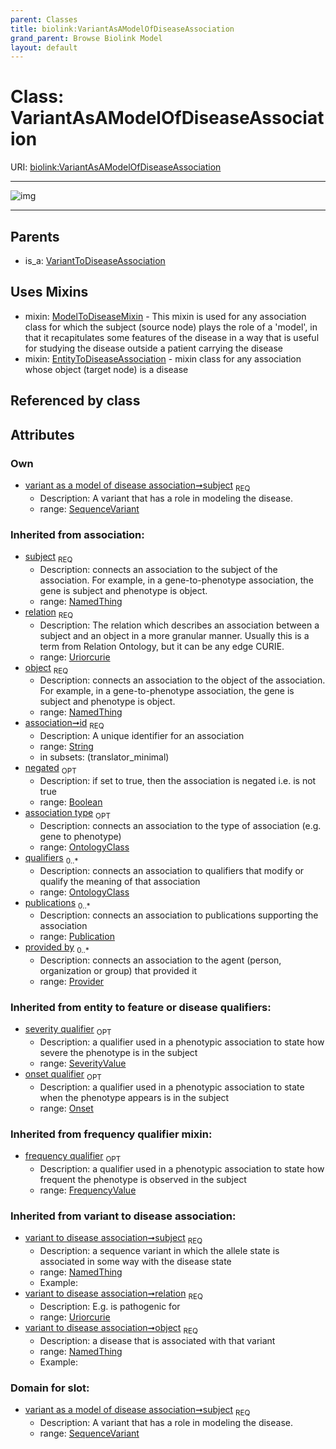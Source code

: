 ```yaml
---
parent: Classes
title: biolink:VariantAsAModelOfDiseaseAssociation
grand_parent: Browse Biolink Model
layout: default
---
```


# Class: VariantAsAModelOfDiseaseAssociation




URI: [biolink:VariantAsAModelOfDiseaseAssociation](https://w3id.org/biolink/vocab/VariantAsAModelOfDiseaseAssociation)


---

![img](http://yuml.me/diagram/nofunky;dir:TB/class/[VariantToDiseaseAssociation],[SequenceVariant]%3Csubject%201..1-%20[VariantAsAModelOfDiseaseAssociation%7Crelation(i):uriorcurie;id(i):string;negated(i):boolean%20%3F],[VariantAsAModelOfDiseaseAssociation]uses%20-.-%3E[ModelToDiseaseMixin],[VariantAsAModelOfDiseaseAssociation]uses%20-.-%3E[EntityToDiseaseAssociation],[VariantToDiseaseAssociation]%5E-[VariantAsAModelOfDiseaseAssociation],[SeverityValue],[SequenceVariant],[Publication],[Provider],[OntologyClass],[Onset],[NamedThing],[ModelToDiseaseMixin],[FrequencyValue],[EntityToDiseaseAssociation])

---


## Parents

 *  is_a: [VariantToDiseaseAssociation](VariantToDiseaseAssociation.md)

## Uses Mixins

 *  mixin: [ModelToDiseaseMixin](ModelToDiseaseMixin.md) - This mixin is used for any association class for which the subject (source node) plays the role of a 'model', in that it recapitulates some features of the disease in a way that is useful for studying the disease outside a patient carrying the disease
 *  mixin: [EntityToDiseaseAssociation](EntityToDiseaseAssociation.md) - mixin class for any association whose object (target node) is a disease

## Referenced by class


## Attributes


### Own

 * [variant as a model of disease association➞subject](variant_as_a_model_of_disease_association_subject.md)  <sub>REQ</sub>
    * Description: A variant that has a role in modeling the disease.
    * range: [SequenceVariant](SequenceVariant.md)

### Inherited from association:

 * [subject](subject.md)  <sub>REQ</sub>
    * Description: connects an association to the subject of the association. For example, in a gene-to-phenotype association, the gene is subject and phenotype is object.
    * range: [NamedThing](NamedThing.md)
 * [relation](relation.md)  <sub>REQ</sub>
    * Description: The relation which describes an association between a subject and an object in a more granular manner. Usually this is a term from Relation Ontology, but it can be any edge CURIE.
    * range: [Uriorcurie](types/Uriorcurie.md)
 * [object](object.md)  <sub>REQ</sub>
    * Description: connects an association to the object of the association. For example, in a gene-to-phenotype association, the gene is subject and phenotype is object.
    * range: [NamedThing](NamedThing.md)
 * [association➞id](association_id.md)  <sub>REQ</sub>
    * Description: A unique identifier for an association
    * range: [String](types/String.md)
    * in subsets: (translator_minimal)
 * [negated](negated.md)  <sub>OPT</sub>
    * Description: if set to true, then the association is negated i.e. is not true
    * range: [Boolean](types/Boolean.md)
 * [association type](association_type.md)  <sub>OPT</sub>
    * Description: connects an association to the type of association (e.g. gene to phenotype)
    * range: [OntologyClass](OntologyClass.md)
 * [qualifiers](qualifiers.md)  <sub>0..*</sub>
    * Description: connects an association to qualifiers that modify or qualify the meaning of that association
    * range: [OntologyClass](OntologyClass.md)
 * [publications](publications.md)  <sub>0..*</sub>
    * Description: connects an association to publications supporting the association
    * range: [Publication](Publication.md)
 * [provided by](provided_by.md)  <sub>0..*</sub>
    * Description: connects an association to the agent (person, organization or group) that provided it
    * range: [Provider](Provider.md)

### Inherited from entity to feature or disease qualifiers:

 * [severity qualifier](severity_qualifier.md)  <sub>OPT</sub>
    * Description: a qualifier used in a phenotypic association to state how severe the phenotype is in the subject
    * range: [SeverityValue](SeverityValue.md)
 * [onset qualifier](onset_qualifier.md)  <sub>OPT</sub>
    * Description: a qualifier used in a phenotypic association to state when the phenotype appears is in the subject
    * range: [Onset](Onset.md)

### Inherited from frequency qualifier mixin:

 * [frequency qualifier](frequency_qualifier.md)  <sub>OPT</sub>
    * Description: a qualifier used in a phenotypic association to state how frequent the phenotype is observed in the subject
    * range: [FrequencyValue](FrequencyValue.md)

### Inherited from variant to disease association:

 * [variant to disease association➞subject](variant_to_disease_association_subject.md)  <sub>REQ</sub>
    * Description: a sequence variant in which the allele state is associated in some way with the disease state
    * range: [NamedThing](NamedThing.md)
    * Example:    
 * [variant to disease association➞relation](variant_to_disease_association_relation.md)  <sub>REQ</sub>
    * Description: E.g. is pathogenic for
    * range: [Uriorcurie](types/Uriorcurie.md)
 * [variant to disease association➞object](variant_to_disease_association_object.md)  <sub>REQ</sub>
    * Description: a disease that is associated with that variant
    * range: [NamedThing](NamedThing.md)
    * Example:    

### Domain for slot:

 * [variant as a model of disease association➞subject](variant_as_a_model_of_disease_association_subject.md)  <sub>REQ</sub>
    * Description: A variant that has a role in modeling the disease.
    * range: [SequenceVariant](SequenceVariant.md)

